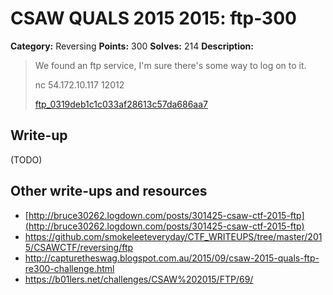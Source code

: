 # CSAW QUALS 2015 2015: ftp-300

**Category:** Reversing
**Points:** 300
**Solves:** 214
**Description:**

> We found an ftp service, I'm sure there's some way to log on to it.
>
> nc 54.172.10.117 12012
>
> [ftp_0319deb1c1c033af28613c57da686aa7](ftp_0319deb1c1c033af28613c57da686aa7)
>
>


## Write-up

(TODO)

## Other write-ups and resources

* [http://bruce30262.logdown.com/posts/301425-csaw-ctf-2015-ftp](http://bruce30262.logdown.com/posts/301425-csaw-ctf-2015-ftp)
* <https://github.com/smokeleeteveryday/CTF_WRITEUPS/tree/master/2015/CSAWCTF/reversing/ftp>
* <http://capturetheswag.blogspot.com.au/2015/09/csaw-2015-quals-ftp-re300-challenge.html>
* <https://b01lers.net/challenges/CSAW%202015/FTP/69/>
